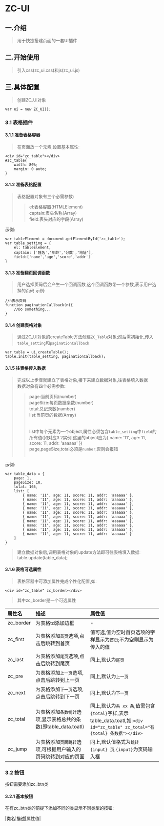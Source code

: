 # ZC-UI
## 一.介绍
>用于快捷搭建页面的一套UI插件
## 二.开始使用
>引入css(zc_ui.css)和js(zc_ui.js)
## 三.具体配置
>创建ZC_UI对象
```
var ui = new ZC_UI();
```
### 3.1 表格插件
#### 3.1.1 准备表格容器
>在页面放一个元素,设置基本属性:
```
<div id="zc_table"></div>
#zc_table{
    width: 80%;
    margin: 0 auto;
}
```
#### 3.1.2 准备表格配置
>表格配置对象有三个必需参数:<br>
>>el:表格容器(HTMLElement)<br>
>>captain:表头名称(Array)<br>
>>field:表头对应的字段(Array)<br>

示例:
```
var tableElement = document.getElementById('zc_table');
var table_setting = {
    el: tableElement,
    captain: ['姓名','年龄','分数','地址'],
    field:['name','age','score','addr']
}
```
#### 3.1.3 准备翻页回调函数
>用户选择页码后会产生一个回调函数,这个回调函数带一个参数,表示用户选择的页码
示例:
```
//n表示页码
function paginationCallback(n){
    //Do something...
}
```
#### 3.1.4 创建表格对象
>通过ZC_UI对象的createTable方法创建`ZC_Table`对象;然后需初始化,传入`table_setting`和`paginationCallback`
```
var table = ui.createTable();
table.init(table_setting, paginationCallback);
```
#### 3.1.5 往表格传入数据
>完成以上步骤就建立了表格对象,接下来建立数据对象,往表格填入数据<br>
>数据对象有四个必需参数:<br>
>>page:当前页码(number)<br>
>>pageSize:每页数据条数(number)<br>
>>total:总记录数(number)<br>
>>list:当前页的数据(Array)<br>
<br><br>
>list中每个元素为一个object,属性必须包含`table_setting`中`field`的所有值(如对应3.2实例,这里的object应为{ name: '11', age: 11, score: 11, addr: 'aaaaaa' })<br>
>page,pageSize,total必须是`number`,否则会报错<br><br>

示例:
```
var table_data = {
    page: 1,
    pageSize: 10,
    total: 165,
    list: [
        { name: '11', age: 11, score: 11, addr: 'aaaaaa' },
        { name: '11', age: 11, score: 11, addr: 'aaaaaa' },
        { name: '11', age: 11, score: 11, addr: 'aaaaaa' },
        { name: '11', age: 11, score: 11, addr: 'aaaaaa' },
        { name: '11', age: 11, score: 11, addr: 'aaaaaa' },
        { name: '11', age: 11, score: 11, addr: 'aaaaaa' },
        { name: '11', age: 11, score: 11, addr: 'aaaaaa' },
        { name: '11', age: 11, score: 11, addr: 'aaaaaa' },
        { name: '11', age: 11, score: 11, addr: 'aaaaaa' },
        { name: '11', age: 11, score: 11, addr: 'aaaaaa' }
    ]
}
```
>建立数据对象后,调用表格对象的update方法即可往表格填入数据:<br>
>table.update(table_data);
#### 3.1.6 表格可选属性
>表格容器中可添加属性完成个性化配置,如:<br>
```
<div id="zc_table" zc_border></div>
```
>其中zc_border是一个可选属性

|属性名|描述|属性值|
|:---|:---|:---|
|zc_border|为表格td添加边框|-|
|zc_first|为表格添加`首页`选项,点击后跳转到首页|值可选,值为空时首页选项的字样显示为`首页`;不为空则显示为传入的值|
|zc_last|为表格添加`尾页`选项,点击后跳转到尾页|同上,默认为`尾页`|
|zc_pre|为表格添加`上一页`选项,点击后跳转到上一页|同上,默认为`上一页`|
|zc_next|为表格添加`下一页`选项,点击后跳转到下一页|同上,默认为`下一页`|
|zc_total|为表格添加`条数统计`选项,显示表格总共的条数(即table_data.toatl)|同上,默认为`共 xx 条`,值需包含`{total}`字样,表示table_data.toatl,如:```<div id="zc_table" zc_total="有 {total} 条数据"></div>```|
|zc_jump|为表格添加`页面跳转`选项,可根据用户输入的页码跳转到对应的页面|同上,默认值格式为`跳转 {input} 页`,`{input}`为页码输入框|

### 3.2 按钮
按钮需要添加zc_btn类
#### 3.2.1 基本按钮
在有zc_btn类的前提下添加不同的类显示不同类型的按钮:

|类名|描述|属性值|

